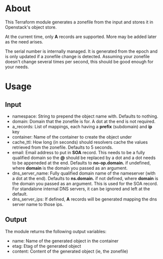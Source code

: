 # About

This Terraform module generates a zonefile from the input and stores it in Openstack's object store.

At the current time, only **A** records are supported. More may be added later as the need arises.

The serial number is internally managed. It is generated from the epoch and is only updated if a zonefile change is detected. Assuming your zonefile doesn't change several times per second, this should be good enough for your needs.

# Usage

## Input

- namespace: String to prepend the object name with. Defaults to nothing.
- domain: Domain that the zonefile is for. A dot at the end is not required.
- a_records: List of mappings, each having a **prefix** (subdomain) and **ip** key
- container: Name of the container to create the object under
- cache_ttl: How long (in seconds) should resolvers cache the values retrieved from the zonefile. Defaults to 5 seconds.
- email: Email address to put in **SOA** record. This needs to be a fully qualified domain so the **@** should be replaced by a dot and a dot needs to be appeneded at the end. Defaults to **no-op.domain.** if undefined, where **domain** is the domain you passed as an argument.
- dns_server_name: Fully qualified domain name of the nameserver (with a dot at the end). Defaults to **ns.domain.** if not defined, where **domain** is the domain you passed as an argument. This is used for the SOA record. For standalone internal DNS servers, it can be ignored and left at the default.
- dns_server_ips: If defined, **A** records will be generated mapping the dns server name to those ips.

## Output

The module returns the following output variables:

- name: Name of the generated object in the container
- etag: Etag of the generated object
- content: Content of the generated object (ie, the zonefile)
